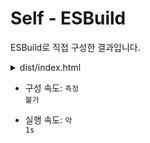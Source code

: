 # Self - ESBuild

ESBuild로 직접 구성한 결과입니다.

<details>

<summary>dist/index.html</summary>

```html
<!doctype html>
<html lang="en">
  <head>
    <meta charset="UTF-8" />
    <meta
      name="viewport"
      content="width=device-width, user-scalable=no, initial-scale=1.0, maximum-scale=1.0, minimum-scale=1.0"
    />
    <meta http-equiv="X-UA-Compatible" content="ie=edge" />
    <title>Document</title>
  </head>
  <body>
    <div id="root"></div>
    <script src="index.js"></script>
  </body>
</html>
```

</details>

- 구성 속도: <code title="할 줄 아는 사람과 모르는 사람의 격차가 큼">측정 불가</code>

- 실행 속도: <code title="실행되는 시간은 1초정도지만, 수정 후 저장한 다음 변경된 내용이 웹 브라우저에 바로 반영되지 않음">약 1s</code>
